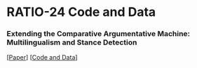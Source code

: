 # RATIO-24 Code and Data

### Extending the Comparative Argumentative Machine: Multilingualism and Stance Detection

[[Paper](TBD)] [[Code and Data](https://github.com/webis-de/ratio24-multilingual-cam)]
